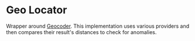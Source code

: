 # Geo Locator


Wrapper around [Geocoder](https://geocoder.readthedocs.io/api.html). This implementation uses various providers and then compares their result's distances to check for anomalies.
